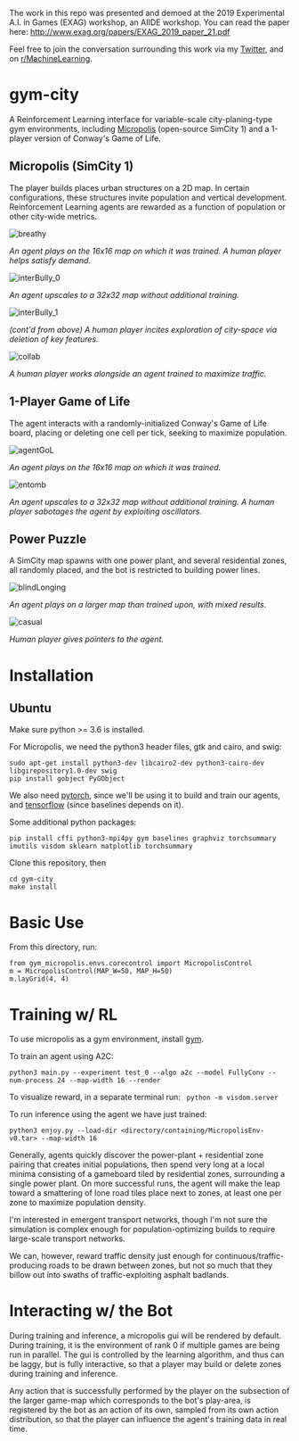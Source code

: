 The work in this repo was presented and demoed at the 2019 Experimental A.I. in Games (EXAG) workshop, an AIIDE workshop. You can read the paper here: http://www.exag.org/papers/EXAG_2019_paper_21.pdf

Feel free to join the conversation surrounding this work via my [Twitter](https://twitter.com/Smearle_RH), and on [r/MachineLearning](https://www.reddit.com/r/MachineLearning/comments/d346e9/r_using_fractal_neural_networks_to_play_simcity_1/).

# gym-city

A Reinforcement Learning interface for variable-scale city-planing-type gym environments, including [Micropolis](https://github.com/simhacker/micropolis/) (open-source SimCity 1) and a 1-player version of Conway's Game of Life.

## Micropolis (SimCity 1)

The player builds places urban structures on a 2D map. In certain configurations, these structures invite population and vertical development. Reinforcement Learning agents are rewarded as a function of population or other city-wide metrics.

![breathy](https://github.com/smearle/gym-micropolis/blob/master/gifs/breathy.gif)  

 *An agent plays on the 16x16 map on which it was trained. A human player helps satisfy demand.*

![interBully_0](https://github.com/smearle/gym-city-notes/blob/master/gifs/interBully_0.gif)  

*An agent upscales to a 32x32 map without additional training.*


![interBully_1](https://github.com/smearle/gym-city-notes/blob/master/gifs/interBully_0.gif)  

*(cont'd from above) A human player incites exploration of city-space via deletion of key features.*


![collab](https://github.com/smearle/gym-city-notes/blob/master/gifs/collab.gif)

*A human player works alongside an agent trained to maximize traffic.*

## 1-Player Game of Life

The agent interacts with a randomly-initialized Conway's Game of Life board, placing or deleting one cell per tick, seeking to maximize population.

![agentGoL](https://github.com/smearle/gym-city-notes/blob/master/gifs/agentGoL.gif)

*An agent plays on the 16x16 map on which it was trained.*


![entomb](https://github.com/smearle/gym-city-notes/blob/master/gifs/entomb.gif)

*An agent upscales to a 32x32 map without additional training. A human player sabotages the agent by exploiting oscillators.*

## Power Puzzle

A SimCity map spawns with one power plant, and several residential zones, all randomly placed, and the bot is restricted to building power lines.

![blindLonging](https://github.com/smearle/gym-micropolis/blob/master/gifs/blindLonging.gif) 

*An agent plays on a larger map than trained upon, with mixed results.*

![casual](https://github.com/smearle/gym-city-notes/blob/master/gifs/casual.gif) 

*Human player gives pointers to the agent.*

# Installation

## Ubuntu

Make sure python >= 3.6 is installed.

For Micropolis, we need the python3 header files, gtk and cairo, and swig:
```
sudo apt-get install python3-dev libcairo2-dev python3-cairo-dev libgirepository1.0-dev swig
pip install gobject PyGObject
```
We also need [pytorch](https://pytorch.org/get-started/locally/), since we'll be using it to build and train our agents, and [tensorflow](https://www.tensorflow.org/install) (since baselines depends on it).

Some additional python packages:
```
pip install cffi python3-mpi4py gym baselines graphviz torchsummary imutils visdom sklearn matplotlib torchsummary
```
Clone this repository, then 
```
cd gym-city
make install
```

# Basic Use

From this directory, run:
```
from gym_micropolis.envs.corecontrol import MicropolisControl
m = MicropolisControl(MAP_W=50, MAP_H=50)
m.layGrid(4, 4)
```
# Training w/ RL

To use micropolis as a gym environment, install [gym](https://github.com/openai/gym).

To train an agent using A2C:

```
python3 main.py --experiment test_0 --algo a2c --model FullyConv --num-process 24 --map-width 16 --render
```

To visualize reward, in a separate terminal run: ` python -m visdom.server`

To run inference using the agent we have just trained:

```
python3 enjoy.py --load-dir <directory/containing/MicropolisEnv-v0.tar> --map-width 16
```

Generally, agents quickly discover the power-plant + residential zone pairing that creates initial populations, then spend very long at a local minima consisting of a gameboard tiled by residential zones, surrounding a single power plant. On more successful runs, the agent will make the leap toward a smattering of lone road tiles place next to zones, at least one per zone to maximize population density. 

I'm interested in emergent transport networks, though I'm not sure the simulation is complex enough for population-optimizing builds to require large-scale transport networks. 

We can, however, reward traffic density just enough for continuous/traffic-producing roads to be drawn between zones, but not so much that they billow out into swaths of traffic-exploiting asphalt badlands.

# Interacting w/ the Bot

During training and inference, a micropolis gui will be rendered by default. During training, it is the environment of rank 0 if multiple games are being run in parallel. The gui is controlled by the learning algorithm, and thus can be laggy, but is fully interactive, so that a player may build or delete zones during training and inference.

Any action that is successfully performed by the player on the subsection of the larger game-map which corresponds to the bot's play-area, is registered by the bot as an action of its own, sampled from its own action distribution, so that the player can influence the agent's training data in real time.

